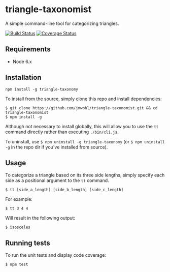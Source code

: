 # triangle-taxonomist
A simple command-line tool for categorizing triangles.

[![Build Status](https://travis-ci.org/jmwohl/triangle-taxonomist.svg?branch=master)](https://travis-ci.org/jmwohl/triangle-taxonomist) [![Coverage Status](https://coveralls.io/repos/github/jmwohl/triangle-taxonomist/badge.svg?branch=master)](https://coveralls.io/github/jmwohl/triangle-taxonomist?branch=master)

## Requirements

- Node 6.x

## Installation

```terminal
npm install -g triangle-taxonomy
```

To install from the source, simply clone this repo and install dependencies:

```terminal
$ git clone https://github.com/jmwohl/triangle-taxonomist.git && cd triangle-taxonomist
$ npm install -g
```

Although not necessary to install globally, this will allow you to use the `tt` command directly rather than executing `./bin/cli.js`.

To uninstall, use `$ npm uninstall -g triangle-taxonomy` (or `$ npm uninstall -g` in the repo dir if you've installed from source).

## Usage

To categorize a triangle based on its three side lengths, simply specify each side as a positional argument to the `tt` command.

```terminal
$ tt [side_a_length] [side_b_length] [side_c_length]
```

For example:

```terminal
$ tt 3 4 4
```

Will result in the following output:

```terminal
$ isosceles
```

## Running tests

To run the unit tests and display code coverage:

```terminal
$ npm test
```
